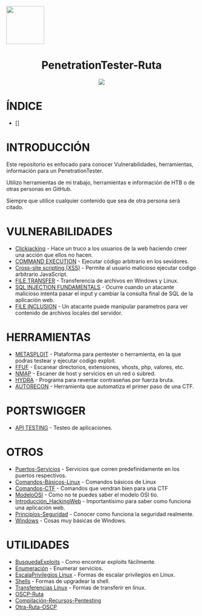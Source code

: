 <p align="left"><img height=100px width=100px src="https://github.com/user-attachments/assets/28eba669-a8dd-418a-bc8d-cc7c8e147edc"></p>

<h1 align="center">PenetrationTester-Ruta</h1>

<p align="center"><img src="https://github.com/D4l1-web/PenetrationTester-Ruta/assets/79869523/bd072136-150b-4f3e-a380-2ed891b45e11"></p>

# ÍNDICE

- []

# INTRODUCCIÓN

Este repositorio es enfocado para conocer Vulnerabilidades, herramientas, información para un PenetrationTester.

Utilizo herramientas de mi trabajo, herramientas e información de HTB o de otras personas en GitHub.

Siempre que utilice cualquier contenido que sea de otra persona será citado.



# VULNERABILIDADES

- [Clickjacking](https://github.com/D4l1-web/PenetrationTester-Ruta/blob/main/Vulnerabilidades/Clickjacking.md) - Hace un truco a los usuarios de la web haciendo creer una acción que ellos no hacen.
- [COMMAND EXECUTION](https://github.com/D4l1-web/PenetrationTester-Ruta/blob/main/Vulnerabilidades/Command_Execution.md) - Ejecutar código arbitrario en los sevidores.
- [Cross-site scripting (XSS)](https://github.com/D4l1-web/PenetrationTester-Ruta/blob/main/Vulnerabilidades/Cross-Site%20Scripting.md) - Permite al usuario malicioso ejecutar codigo arbitrario JavaScript.
- [FILE TRANSFER](https://github.com/D4l1-web/PenetrationTester-Ruta/blob/main/Vulnerabilidades/File-Transfer.md) - Transferencia de archivos en Windows y Linux.
- [SQL INJECTION FUNDAMENTALS](https://github.com/D4l1-web/PenetrationTester-Ruta/blob/main/Vulnerabilidades/Fundamentos_SQL_Injection.md) - Ocurre cuando un atacante malicioso intenta pasar el input y cambiar la consulta final de SQL de la aplicación web.
- [FILE INCLUSION](https://github.com/D4l1-web/PenetrationTester-Ruta/blob/main/Vulnerabilidades/FILE%20INCLUSION.md) - Un atacante puede manipular  parametros para ver contenido de archivos locales del servidor.

# HERRAMIENTAS

- [METASPLOIT](https://github.com/D4l1-web/PenetrationTester-Ruta/blob/main/Herramientas/Metasploit.md) - Plataforma para pentester o herramienta, en la que podras testear y ejecutar codigo exploit.
- [FFUF](https://github.com/D4l1-web/PenetrationTester-Ruta/blob/main/Herramientas/FFUF.md) - Escanear directorios, extensiones, vhosts, php, valores, etc.
- [NMAP](https://github.com/D4l1-web/PenetrationTester-Ruta/blob/main/Herramientas/Nmap.md) - Escaner de host y servicios en un red o subred.
- [HYDRA](https://github.com/D4l1-web/PenetrationTester-Ruta/blob/main/Herramientas/Hydra.md) - Programa para reventar contraseñas por fuerza bruta.
- [AUTORECON](https://github.com/Tib3rius/AutoRecon/tree/main) - Herramienta que automatiza el primer paso de una CTF.

# PORTSWIGGER

- [API TESTING](https://github.com/D4l1-web/PenetrationTester-Ruta/blob/main/Portswigger/API%20testing.md) - Testeo de aplicaciones.

# OTROS

- [Puertos-Servicios](https://github.com/D4l1-web/PenetrationTester-Ruta/blob/main/Puertos_Servicios.md) - Servicios que corren predefinidamente en los puertos respectivos.
- [Comandos-Básicos-Linux](https://github.com/D4l1-web/PenetrationTester-Ruta/blob/main/Otros/Comandos-Básicos-linux.md) - Comandos básicos de Linux
- [Comandos-CTF](https://github.com/D4l1-web/PenetrationTester-Ruta/blob/main/Otros/Comandos_CTF.md) - Comandos que vendran bien para una CTF
- [ModeloOSI](https://github.com/D4l1-web/PenetrationTester-Ruta/blob/main/Otros/ModeloOSI.md) - Como no te puedes saber el modelo OSI tio.
- [Introducción_HackingWeb](https://github.com/D4l1-web/PenetrationTester-Ruta/blob/main/Otros/Introducción_Hacking_Web.md) - Importantisimo para saber como funciona una aplicación web.
- [Principios-Seguridad](https://github.com/D4l1-web/PenetrationTester-Ruta/blob/main/Otros/Principios_Seguridad.md) - Conocer como funciona la seguridad realmente.
- [Windows](https://github.com/D4l1-web/PenetrationTester-Ruta/blob/main/Otros/Windows.md) - Cosas muy básicas de Windows.

# UTILIDADES

- [BusquedaExploits](https://github.com/D4l1-web/PenetrationTester-Ruta/blob/main/Utilidades/BusquedaExploit) - Como encontrar exploits fácilmente.
- [Enumeración](https://github.com/D4l1-web/PenetrationTester-Ruta/blob/main/Utilidades/Enumeracion) - Enumerar servicios.
- [EscalaPrivilegios Linux](https://github.com/D4l1-web/PenetrationTester-Ruta/blob/main/Utilidades/EscalaPrivilegiosLinux) - Formas de escalar privilegios en Linux.
- [Shells](https://github.com/D4l1-web/PenetrationTester-Ruta/blob/main/Utilidades/Shells) - Formas de upgradear la shell.
- [Transferencias Linux](https://github.com/D4l1-web/PenetrationTester-Ruta/blob/main/Utilidades/TransferenciaLinux) - Formas de transferir en linux.
- [OSCP-Ruta](https://github.com/CountablyInfinite/oscp_cheatsheet)
- [Compilación-Recursos-Pentesting](https://github.com/adon90/pentest_compilation)
- [Otra-Ruta-OSCP](https://johnjhacking.com/blog/oscp-reborn-2023/)

